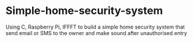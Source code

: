 # Simple-home-security-system
Using C, Raspberry Pi, IFFFT to build a simple home security system that send email or SMS to the owner and make sound after unauthorised entry 
